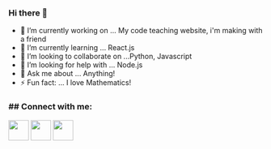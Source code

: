 ### Hi there 👋



- 🔭 I’m currently working on ...     My code teaching website, i'm making with a friend
- 🌱 I’m currently learning ...       React.js
- 👯 I’m looking to collaborate on ...Python, Javascript
- 🤔 I’m looking for help with ...    Node.js
- 💬 Ask me about ...                 Anything!
- ⚡ Fun fact: ...                    I love Mathematics!


<h3>## Connect with me:</h3>
<a href="instagram.com/prakrishtdahiya"><img src="https://upload.wikimedia.org/wikipedia/commons/thumb/a/a5/Instagram_icon.png/600px-Instagram_icon.png" width="40px"></a>
<a href="mailto:beetrandahiya@gmail.com"><img src="https://upload.wikimedia.org/wikipedia/commons/thumb/a/ab/Gmail_Icon.svg/1280px-Gmail_Icon.svg.png" width="40px" padding-bottom="5px"></a>
<a href="https://www.youtube.com/channel/UCufZa0Hiw_KZu1dVn5TvVoQ"><img src="https://seeklogo.net/wp-content/uploads/2020/03/YouTube-icon-SVG-512x512.png" width="40px"></a>
